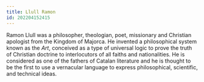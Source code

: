 ```yaml
---
title: Llull Ramon
id: 202204152415
---
```


Ramon Llull was a philosopher, theologian, poet, missionary and Christian apologist from the Kingdom of Majorca. He invented a philosophical system known as the  *Art*, conceived as a type of universal logic to prove the truth of Christian doctrine to interlocutors of all faiths and nationalities. He is considered as one of the fathers of Catalan literature and he is thought to be the first to use a vernacular language to express philosophical, scientific, and technical ideas. 
